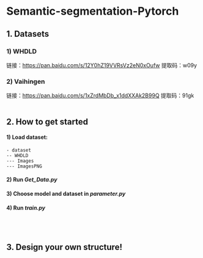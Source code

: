 # Semantic-segmentation-Pytorch

## 1. Datasets
### 1) WHDLD
链接：https://pan.baidu.com/s/12Y0hZ19VVRsVz2eN0xOufw 
提取码：w09y
### 2) Vaihingen
链接：https://pan.baidu.com/s/1xZrdMbDb_x1ddXXAk2B99Q 
提取码：91gk
<br/><br/>
## 2. How to get started
#### 1) Load dataset:
    - dataset  
    -- WHDLD  
    --- Images  
    --- ImagesPNG
#### 2) Run *Get_Data.py*
#### 3) Choose model and dataset in *parameter.py*
#### 4) Run *train.py*
<br/><br/>
## 3. **Design your own structure!**
